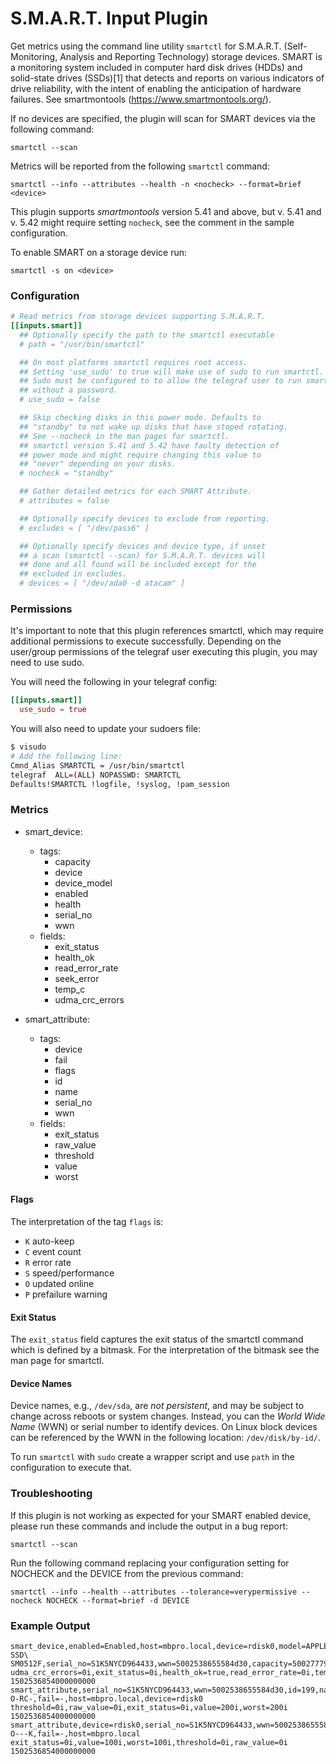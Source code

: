 # S.M.A.R.T. Input Plugin

Get metrics using the command line utility `smartctl` for S.M.A.R.T. (Self-Monitoring, Analysis and Reporting Technology) storage devices. SMART is a monitoring system included in computer hard disk drives (HDDs) and solid-state drives (SSDs)[1] that detects and reports on various indicators of drive reliability, with the intent of enabling the anticipation of hardware failures.
See smartmontools (https://www.smartmontools.org/).

If no devices are specified, the plugin will scan for SMART devices via the following command:

```
smartctl --scan
```

Metrics will be reported from the following `smartctl` command:

```
smartctl --info --attributes --health -n <nocheck> --format=brief <device>
```

This plugin supports _smartmontools_ version 5.41 and above, but v. 5.41 and v. 5.42
might require setting `nocheck`, see the comment in the sample configuration.

To enable SMART on a storage device run:

```
smartctl -s on <device>
```

### Configuration

```toml
# Read metrics from storage devices supporting S.M.A.R.T.
[[inputs.smart]]
  ## Optionally specify the path to the smartctl executable
  # path = "/usr/bin/smartctl"

  ## On most platforms smartctl requires root access.
  ## Setting 'use_sudo' to true will make use of sudo to run smartctl.
  ## Sudo must be configured to to allow the telegraf user to run smartctl
  ## without a password.
  # use_sudo = false

  ## Skip checking disks in this power mode. Defaults to
  ## "standby" to not wake up disks that have stoped rotating.
  ## See --nocheck in the man pages for smartctl.
  ## smartctl version 5.41 and 5.42 have faulty detection of
  ## power mode and might require changing this value to
  ## "never" depending on your disks.
  # nocheck = "standby"

  ## Gather detailed metrics for each SMART Attribute.
  # attributes = false

  ## Optionally specify devices to exclude from reporting.
  # excludes = [ "/dev/pass6" ]

  ## Optionally specify devices and device type, if unset
  ## a scan (smartctl --scan) for S.M.A.R.T. devices will
  ## done and all found will be included except for the
  ## excluded in excludes.
  # devices = [ "/dev/ada0 -d atacam" ]
```

### Permissions

It's important to note that this plugin references smartctl, which may require additional permissions to execute successfully.
Depending on the user/group permissions of the telegraf user executing this plugin, you may need to  use sudo.


You will need the following in your telegraf config:
```toml
[[inputs.smart]]
  use_sudo = true
```

You will also need to update your sudoers file:
```bash
$ visudo
# Add the following line:
Cmnd_Alias SMARTCTL = /usr/bin/smartctl
telegraf  ALL=(ALL) NOPASSWD: SMARTCTL
Defaults!SMARTCTL !logfile, !syslog, !pam_session
```

### Metrics

- smart_device:
  - tags:
    - capacity
    - device
    - device_model
    - enabled
    - health
    - serial_no
    - wwn
  - fields:
    - exit_status
    - health_ok
    - read_error_rate
    - seek_error
    - temp_c
    - udma_crc_errors

- smart_attribute:
  - tags:
    - device
    - fail
    - flags
    - id
    - name
    - serial_no
    - wwn
  - fields:
    - exit_status
    - raw_value
    - threshold
    - value
    - worst

#### Flags

The interpretation of the tag `flags` is:
 - `K` auto-keep
 - `C` event count
 - `R` error rate
 - `S` speed/performance
 - `O` updated online
 - `P` prefailure warning

#### Exit Status

The `exit_status` field captures the exit status of the smartctl command which
is defined by a bitmask. For the interpretation of the bitmask see the man page for
smartctl.

#### Device Names

Device names, e.g., `/dev/sda`, are *not persistent*, and may be
subject to change across reboots or system changes. Instead, you can the
*World Wide Name* (WWN) or serial number to identify devices. On Linux block
devices can be referenced by the WWN in the following location:
`/dev/disk/by-id/`.

To run `smartctl` with `sudo` create a wrapper script and use `path` in
the configuration to execute that.

### Troubleshooting

If this plugin is not working as expected for your SMART enabled device,
please run these commands and include the output in a bug report:
```
smartctl --scan
```

Run the following command replacing your configuration setting for NOCHECK and
the DEVICE from the previous command:
```
smartctl --info --health --attributes --tolerance=verypermissive --nocheck NOCHECK --format=brief -d DEVICE
```

### Example Output

```
smart_device,enabled=Enabled,host=mbpro.local,device=rdisk0,model=APPLE\ SSD\ SM0512F,serial_no=S1K5NYCD964433,wwn=5002538655584d30,capacity=500277790720 udma_crc_errors=0i,exit_status=0i,health_ok=true,read_error_rate=0i,temp_c=40i 1502536854000000000
smart_attribute,serial_no=S1K5NYCD964433,wwn=5002538655584d30,id=199,name=UDMA_CRC_Error_Count,flags=-O-RC-,fail=-,host=mbpro.local,device=rdisk0 threshold=0i,raw_value=0i,exit_status=0i,value=200i,worst=200i 1502536854000000000
smart_attribute,device=rdisk0,serial_no=S1K5NYCD964433,wwn=5002538655584d30,id=240,name=Unknown_SSD_Attribute,flags=-O---K,fail=-,host=mbpro.local exit_status=0i,value=100i,worst=100i,threshold=0i,raw_value=0i 1502536854000000000
```
